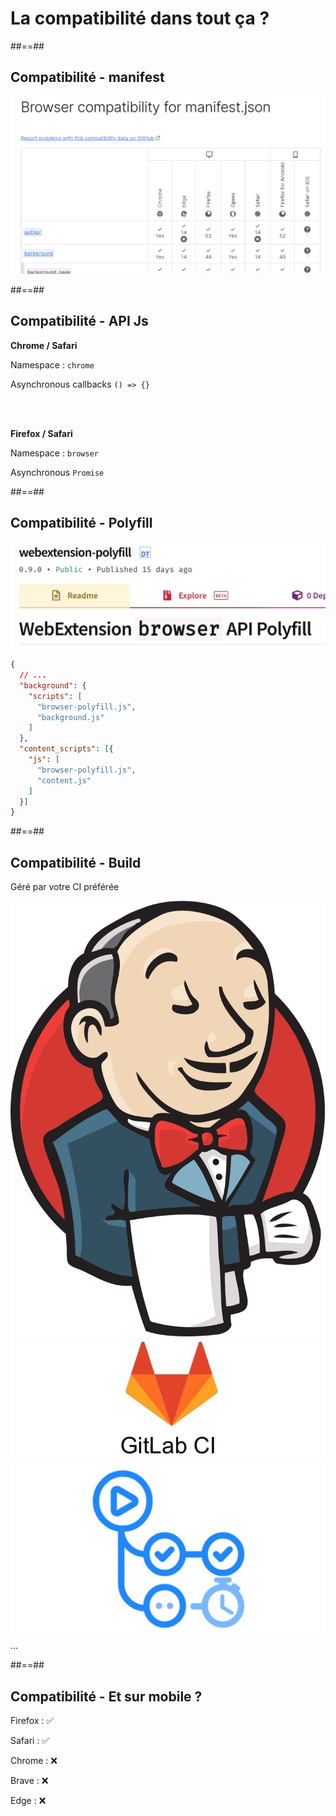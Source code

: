 <!-- .slide: class="transition left" data-background="./assets/images/pexels-miguel-á-padriñán-four.jpeg" style="left: 700px;"-->

# La compatibilité dans tout ça ?

##==##

<!-- .slide: -->

## Compatibilité - manifest

![h-600 center](./assets/images/browser_compatibility.png)

##==##

<!-- .slide: -->

## Compatibilité - API Js

<b>Chrome / Safari</b>

Namespace : `chrome`

Asynchronous callbacks `() => {}`

<br /> <br />

<b>Firefox / Safari</b>


Namespace : `browser`

Asynchronous `Promise`


##==##

<!-- .slide: class="with-code-bg-dark consolas" -->

## Compatibilité - Polyfill

![h-200 center](./assets/images/polyfill.png)

```json
{
  // ...
  "background": {
    "scripts": [
      "browser-polyfill.js",
      "background.js"
    ]
  },
  "content_scripts": [{
    "js": [
      "browser-polyfill.js",
      "content.js"
    ]
  }]
}
```
<!-- .element: class="big-code" -->

##==##

<!-- .slide: class="flex-row" -->

## Compatibilité - Build

Géré par votre CI préférée

![h-300 center](./assets/images/jenkins.png)
![h-300 center](./assets/images/gitlab_ci.jpeg)
![h-300 center](./assets/images/github_actions.webp) ...

##==##

<!-- .slide: -->

## Compatibilité - Et sur mobile ?


Firefox : ✅

Safari : ✅

Chrome : ❌

Brave : ❌

Edge : ❌